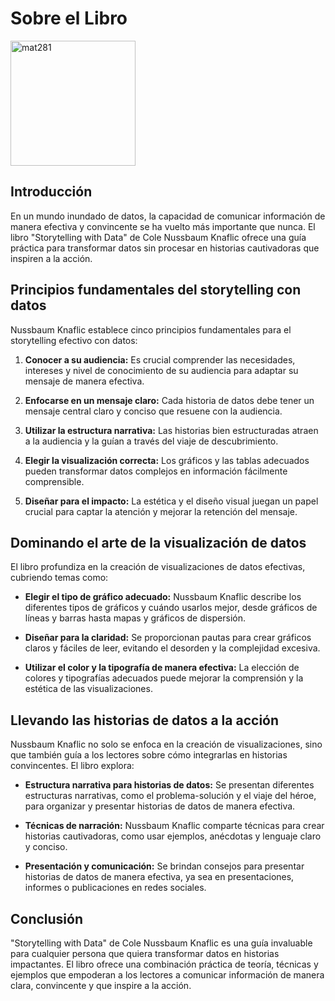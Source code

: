 # Sobre el Libro

<img src="../images/cover.jpg" alt="mat281" width ="200">

## Introducción

En un mundo inundado de datos, la capacidad de comunicar información de manera efectiva y convincente se ha vuelto más importante que nunca. El libro "Storytelling with Data" de Cole Nussbaum Knaflic ofrece una guía práctica para transformar datos sin procesar en historias cautivadoras que inspiren a la acción.

## Principios fundamentales del storytelling con datos

Nussbaum Knaflic establece cinco principios fundamentales para el storytelling efectivo con datos:

1. **Conocer a su audiencia:** Es crucial comprender las necesidades, intereses y nivel de conocimiento de su audiencia para adaptar su mensaje de manera efectiva.

2. **Enfocarse en un mensaje claro:** Cada historia de datos debe tener un mensaje central claro y conciso que resuene con la audiencia.

3. **Utilizar la estructura narrativa:** Las historias bien estructuradas atraen a la audiencia y la guían a través del viaje de descubrimiento.

4. **Elegir la visualización correcta:** Los gráficos y las tablas adecuados pueden transformar datos complejos en información fácilmente comprensible.

5. **Diseñar para el impacto:** La estética y el diseño visual juegan un papel crucial para captar la atención y mejorar la retención del mensaje.

## Dominando el arte de la visualización de datos

El libro profundiza en la creación de visualizaciones de datos efectivas, cubriendo temas como:

* **Elegir el tipo de gráfico adecuado:** Nussbaum Knaflic describe los diferentes tipos de gráficos y cuándo usarlos mejor, desde gráficos de líneas y barras hasta mapas y gráficos de dispersión.

* **Diseñar para la claridad:** Se proporcionan pautas para crear gráficos claros y fáciles de leer, evitando el desorden y la complejidad excesiva.

* **Utilizar el color y la tipografía de manera efectiva:** La elección de colores y tipografías adecuados puede mejorar la comprensión y la estética de las visualizaciones.

## Llevando las historias de datos a la acción

Nussbaum Knaflic no solo se enfoca en la creación de visualizaciones, sino que también guía a los lectores sobre cómo integrarlas en historias convincentes. El libro explora:

* **Estructura narrativa para historias de datos:** Se presentan diferentes estructuras narrativas, como el problema-solución y el viaje del héroe, para organizar y presentar historias de datos de manera efectiva.

* **Técnicas de narración:** Nussbaum Knaflic comparte técnicas para crear historias cautivadoras, como usar ejemplos, anécdotas y lenguaje claro y conciso.

* **Presentación y comunicación:** Se brindan consejos para presentar historias de datos de manera efectiva, ya sea en presentaciones, informes o publicaciones en redes sociales.

## Conclusión

"Storytelling with Data" de Cole Nussbaum Knaflic es una guía invaluable para cualquier persona que quiera transformar datos en historias impactantes. El libro ofrece una combinación práctica de teoría, técnicas y ejemplos que empoderan a los lectores a comunicar información de manera clara, convincente y que inspire a la acción.
